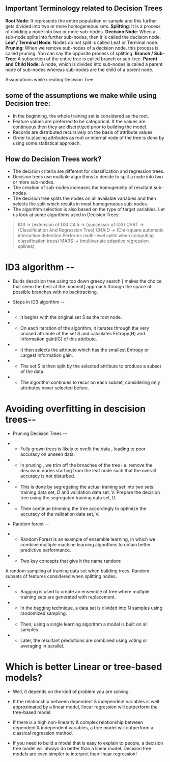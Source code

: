 ## Important Terminology related to Decision Trees

**Root Node**: It represents the entire population or sample and this further gets divided into two or more homogeneous sets.
**Splitting**: It is a process of dividing a node into two or more sub-nodes.
**Decision Node**: When a sub-node splits into further sub-nodes, then it is called the decision node.
**Leaf / Terminal Node**: Nodes do not split is called Leaf or Terminal node.
**Pruning**: When we remove sub-nodes of a decision node, this process is called pruning. You can say the opposite process of splitting.
**Branch / Sub-Tree**: A subsection of the entire tree is called branch or sub-tree.
**Parent and Child Node**: A node, which is divided into sub-nodes is called a parent node of sub-nodes whereas sub-nodes are the child of a parent node.

Assumptions while creating Decision Tree

## some of the assumptions we make while using Decision tree:

- In the beginning, the whole training set is considered as the root.
- Feature values are preferred to be categorical. If the values are continuous then they are discretized prior to building the model.
- Records are distributed recursively on the basis of attribute values.
- Order to placing attributes as root or internal node of the tree is done by using some statistical approach.

## How do Decision Trees work?

- The decision criteria are different for classification and regression trees.
- Decision trees use multiple algorithms to decide to split a node into two or more sub-nodes.
- The creation of sub-nodes increases the homogeneity of resultant sub-nodes.
- The decision tree splits the nodes on all available variables and then selects the split which results in most homogeneous sub-nodes.
- The algorithm selection is also based on the type of target variables. Let us look at some algorithms used in Decision Trees:

> ID3 → (extension of D3)
> C4.5 → (successor of ID3)
> CART → (Classification And Regression Tree)
> CHAID → (Chi-square automatic interaction detection Performs multi-level splits when computing classification trees)
> MARS → (multivariate adaptive regression splines)

# ID3 algorithm --

- Buids descision tree using top down greedy search [ makes the choice that seem the best at the moment] approach through the space of possible branches with no backtracking.

- Steps in ID3 algorithm --
- - It begins with the original set S as the root node.
- - On each iteration of the algorithm, it iterates through the very unused attribute of the set S and calculates Entropy(H) and Information gain(IG) of this attribute.
- - It then selects the attribute which has the smallest Entropy or Largest Information gain.
- - The set S is then split by the selected attribute to produce a subset of the data.
- - The algorithm continues to recur on each subset, considering only attributes never selected before.

# Avoiding overfitting in descision trees--

- Pruning Decision Trees --

- - Fully grown trees is likely to ovefit the data , leading to poor accuracy on unseen data.
- - In pruning , we trim off the brnaches of the tree i.e. remove the descision nodes starting from the leaf node such that the overall accuracy is not disturbed.
- - This is done by segregating the actual training set into two sets: training data set, D and validation data set, V. Prepare the decision tree using the segregated training data set, D.
- - Then continue trimming the tree accordingly to optimize the accuracy of the validation data set, V.

- Random forest --

- - Random Forest is an example of ensemble learning, in which we combine multiple machine learning algorithms to obtain better predictive performance.
- - Two key concepts that give it the name random:

A random sampling of training data set when building trees.
Random subsets of features considered when splitting nodes.

- - Bagging is used to create an ensemble of tree where multiple training sets are generated with replacement.
- - In the bagging technique, a data set is divided into N samples using randomized sampling.
- - Then, using a single learning algorithm a model is built on all samples.
- - Later, the resultant predictions are combined using voting or averaging in parallel.

# Which is better Linear or tree-based models?

- Well, it depends on the kind of problem you are solving.

- If the relationship between dependent & independent variables is well approximated by a linear model, linear regression will outperform the tree-based model.

- If there is a high non-linearity & complex relationship between dependent & independent variables, a tree model will outperform a classical regression method.

- If you need to build a model that is easy to explain to people, a decision tree model will always do better than a linear model. Decision tree models are even simpler to interpret than linear regression!
